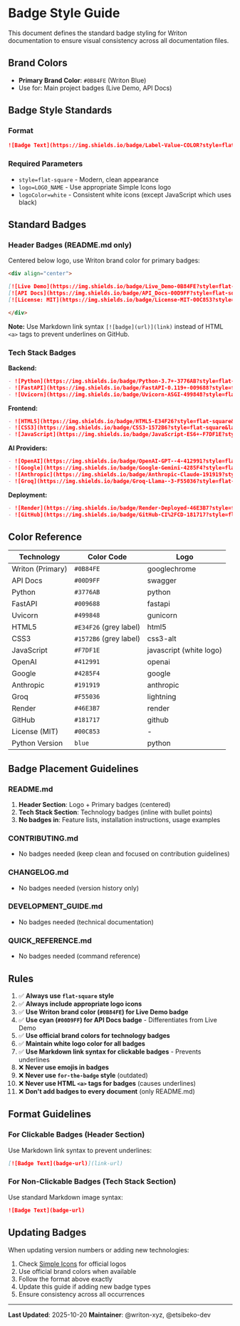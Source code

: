 # Badge Style Guide

This document defines the standard badge styling for Writon documentation to ensure visual consistency across all documentation files.

## Brand Colors

- **Primary Brand Color**: `#0B84FE` (Writon Blue)
- Use for: Main project badges (Live Demo, API Docs)

## Badge Style Standards

### Format
```markdown
![Badge Text](https://img.shields.io/badge/Label-Value-COLOR?style=flat-square&logo=LOGO&logoColor=white)
```

### Required Parameters
- `style=flat-square` - Modern, clean appearance
- `logo=LOGO_NAME` - Use appropriate Simple Icons logo
- `logoColor=white` - Consistent white icons (except JavaScript which uses black)

## Standard Badges

### Header Badges (README.md only)
Centered below logo, use Writon brand color for primary badges:

```markdown
<div align="center">

[![Live Demo](https://img.shields.io/badge/Live_Demo-0B84FE?style=flat-square&logo=googlechrome&logoColor=white)](https://www.writon.xyz)
[![API Docs](https://img.shields.io/badge/API_Docs-00D9FF?style=flat-square&logo=swagger&logoColor=white)](https://www.writon.xyz/docs)
[![License: MIT](https://img.shields.io/badge/License-MIT-00C853?style=flat-square)](https://opensource.org/licenses/MIT)

</div>
```

**Note:** Use Markdown link syntax `[![badge](url)](link)` instead of HTML `<a>` tags to prevent underlines on GitHub.

### Tech Stack Badges

**Backend:**
```markdown
- ![Python](https://img.shields.io/badge/Python-3.7+-3776AB?style=flat-square&logo=python&logoColor=white)
- ![FastAPI](https://img.shields.io/badge/FastAPI-0.119+-009688?style=flat-square&logo=fastapi&logoColor=white)
- ![Uvicorn](https://img.shields.io/badge/Uvicorn-ASGI-499848?style=flat-square&logo=gunicorn&logoColor=white)
```

**Frontend:**
```markdown
- ![HTML5](https://img.shields.io/badge/HTML5-E34F26?style=flat-square&labelColor=grey&logo=html5&logoColor=white)
- ![CSS3](https://img.shields.io/badge/CSS3-1572B6?style=flat-square&labelColor=grey&logo=css3-alt&logoColor=white)
- ![JavaScript](https://img.shields.io/badge/JavaScript-ES6+-F7DF1E?style=flat-square&logo=javascript&logoColor=white)
```

**AI Providers:**
```markdown
- ![OpenAI](https://img.shields.io/badge/OpenAI-GPT--4-412991?style=flat-square&logo=openai&logoColor=white)
- ![Google](https://img.shields.io/badge/Google-Gemini-4285F4?style=flat-square&logo=google&logoColor=white)
- ![Anthropic](https://img.shields.io/badge/Anthropic-Claude-191919?style=flat-square&logo=anthropic&logoColor=white)
- ![Groq](https://img.shields.io/badge/Groq-Llama--3-F55036?style=flat-square&logo=lightning&logoColor=white)
```

**Deployment:**
```markdown
- ![Render](https://img.shields.io/badge/Render-Deployed-46E3B7?style=flat-square&logo=render&logoColor=white)
- ![GitHub](https://img.shields.io/badge/GitHub-CI%2FCD-181717?style=flat-square&logo=github&logoColor=white)
```

## Color Reference

| Technology | Color Code | Logo |
|------------|-----------|------|
| Writon (Primary) | `#0B84FE` | googlechrome |
| API Docs | `#00D9FF` | swagger |
| Python | `#3776AB` | python |
| FastAPI | `#009688` | fastapi |
| Uvicorn | `#499848` | gunicorn |
| HTML5 | `#E34F26` (grey label) | html5 |
| CSS3 | `#1572B6` (grey label) | css3-alt |
| JavaScript | `#F7DF1E` | javascript (white logo) |
| OpenAI | `#412991` | openai |
| Google | `#4285F4` | google |
| Anthropic | `#191919` | anthropic |
| Groq | `#F55036` | lightning |
| Render | `#46E3B7` | render |
| GitHub | `#181717` | github |
| License (MIT) | `#00C853` | - |
| Python Version | `blue` | python |

## Badge Placement Guidelines

### README.md
1. **Header Section**: Logo + Primary badges (centered)
2. **Tech Stack Section**: Technology badges (inline with bullet points)
3. **No badges in**: Feature lists, installation instructions, usage examples

### CONTRIBUTING.md
- No badges needed (keep clean and focused on contribution guidelines)

### CHANGELOG.md
- No badges needed (version history only)

### DEVELOPMENT_GUIDE.md
- No badges needed (technical documentation)

### QUICK_REFERENCE.md
- No badges needed (command reference)

## Rules

1. ✅ **Always use `flat-square` style**
2. ✅ **Always include appropriate logo icons**
3. ✅ **Use Writon brand color (`#0B84FE`) for Live Demo badge**
4. ✅ **Use cyan (`#00D9FF`) for API Docs badge** - Differentiates from Live Demo
5. ✅ **Use official brand colors for technology badges**
6. ✅ **Maintain white logo color for all badges**
7. ✅ **Use Markdown link syntax for clickable badges** - Prevents underlines
8. ❌ **Never use emojis in badges**
9. ❌ **Never use `for-the-badge` style** (outdated)
10. ❌ **Never use HTML `<a>` tags for badges** (causes underlines)
11. ❌ **Don't add badges to every document** (only README.md)

## Format Guidelines

### For Clickable Badges (Header Section)
Use Markdown link syntax to prevent underlines:
```markdown
[![Badge Text](badge-url)](link-url)
```

### For Non-Clickable Badges (Tech Stack Section)
Use standard Markdown image syntax:
```markdown
![Badge Text](badge-url)
```

## Updating Badges

When updating version numbers or adding new technologies:

1. Check [Simple Icons](https://simpleicons.org/) for official logos
2. Use official brand colors when available
3. Follow the format above exactly
4. Update this guide if adding new badge types
5. Ensure consistency across all occurrences

---

**Last Updated**: 2025-10-20
**Maintainer**: @writon-xyz, @etsibeko-dev
